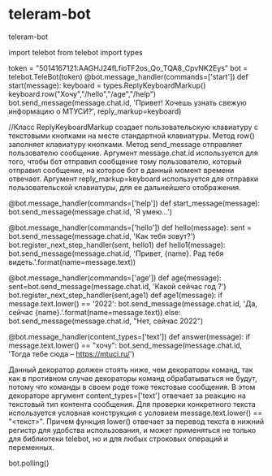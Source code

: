 # teleram-bot
teleram-bot


import telebot
from telebot import types

token = "5014167121:AAGHJ24fLfioTF2os_Qo_TQA8_CpvNK2Eys"
bot = telebot.TeleBot(token)
@bot.message_handler(commands=['start'])
def start(message):
    keyboard = types.ReplyKeyboardMarkup()
    keyboard.row("Хочу","/hello","/age","/help")
    bot.send_message(message.chat.id, 'Привет! Хочешь узнать свежую информацию о МТУСИ?', reply_markup=keyboard)
    
//Класс ReplyKeyboardMarkup создает пользовательскую клавиатуру с текстовыми кнопками на месте стандартной клавиатуры.
Метод row() заполняет клавиатуру кнопками.
Метод send_message отправляет пользователю сообщение.
Аргумент message.chat.id используется для того, чтобы бот отправил сообщение тому пользователю, который отправил сообщение, на которое бот в данный момент времени отвечает.
Аргумент reply_markup=keyboard используется для отправки пользовательской клавиатуры, для ее дальнейшего отображения.


@bot.message_handler(commands=['help'])
def start_message(message):
    bot.send_message(message.chat.id, 'Я умею...')

@bot.message_handler(commands=['hello'])
def hello(message):
    sent = bot.send_message(message.chat.id, 'Как тебя зовут?')
    bot.register_next_step_handler(sent, hello1)
def hello1(message):
    bot.send_message(message.chat.id, 'Привет, {name}. Рад тебя видеть.'.format(name=message.text))

@bot.message_handler(commands=['age'])
def age(message):
    sent=bot.send_message(message.chat.id, 'Какой сейчас год ?')
    bot.register_next_step_handler(sent,age1)
def age1(message):
    if message.text.lower() == '2022':
      bot.send_message(message.chat.id, 'Да, сейчас {name}.'.format(name=message.text))
    else: bot.send_message(message.chat.id, "Нет, сейчас 2022")

@bot.message_handler(content_types=['text'])
def answer(message):
    if message.text.lower() == "хочу":
        bot.send_message(message.chat.id, 'Тогда тебе сюда – https://mtuci.ru/')
        
        

Данный декоратор должен стоять ниже, чем декораторы команд, так как в противном случае декораторы команд обрабатываться не будут, потому что команды в своем роде тоже текстовые сообщения.
В этом декораторе аргумент content_types=['text'] отвечает за реакцию на текстовый тип контента сообщения.
Для проверки конкретного текста используется условная конструкция с условием message.text.lower() == "<текст>".	Причем функция lower() отвечает за перевод текста в нижний регистр для удобства использования, и может применяться не только для библиотеки telebot, но и для любых строковых операций и переменных.




bot.polling()
